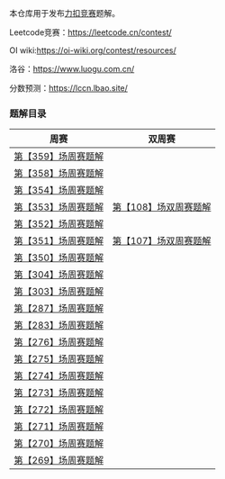本仓库用于发布[力扣竞赛](https://leetcode.cn/contest/)题解。



Leetcode竞赛：https://leetcode.cn/contest/

OI wiki:https://oi-wiki.org/contest/resources/

洛谷：https://www.luogu.com.cn/

分数预测：https://lccn.lbao.site/



### 题解目录

| 周赛                                                         | 双周赛                                                       |
| ------------------------------------------------------------ | ------------------------------------------------------------ |
| [第【359】场周赛题解](https://github.com/hzchenxiaobin/LeetcodeContest/blob/master/%E5%91%A8%E8%B5%9B/LeetCode%E7%AC%AC%E3%80%90359%E3%80%91%E5%9C%BA%E5%91%A8%E8%B5%9B%E9%A2%98%E8%A7%A3.md) |                                                              |
| [第【358】场周赛题解](https://github.com/hzchenxiaobin/LeetcodeContest/blob/master/%E5%91%A8%E8%B5%9B/LeetCode%E7%AC%AC%E3%80%90358%E3%80%91%E5%9C%BA%E5%91%A8%E8%B5%9B%E9%A2%98%E8%A7%A3.md) |                                                              |
| [第【354】场周赛题解](https://github.com/hzchenxiaobin/LeetcodeContest/blob/master/%E5%91%A8%E8%B5%9B/LeetCode%E7%AC%AC%E3%80%90354%E3%80%91%E5%9C%BA%E5%91%A8%E8%B5%9B%E9%A2%98%E8%A7%A3.md) |                                                              |
| [第【353】场周赛题解](https://github.com/hzchenxiaobin/LeetcodeContest/blob/master/%E5%91%A8%E8%B5%9B/LeetCode%E7%AC%AC%E3%80%90353%E3%80%91%E5%9C%BA%E5%91%A8%E8%B5%9B%E9%A2%98%E8%A7%A3.md) | [第【108】场双周赛题解](https://github.com/hzchenxiaobin/LeetcodeContest/blob/master/%E5%8F%8C%E5%91%A8%E8%B5%9B/LeetCode%E7%AC%AC%E3%80%90108%E3%80%91%E5%9C%BA%E5%8F%8C%E5%91%A8%E8%B5%9B%E9%A2%98%E8%A7%A3.md) |
| [第【352】场周赛题解](https://github.com/hzchenxiaobin/LeetcodeContest/blob/master/%E5%91%A8%E8%B5%9B/LeetCode%E7%AC%AC%E3%80%90352%E3%80%91%E5%9C%BA%E5%91%A8%E8%B5%9B%E9%A2%98%E8%A7%A3.md) |                                                              |
| [第【351】场周赛题解](https://github.com/hzchenxiaobin/LeetcodeContest/blob/master/%E5%91%A8%E8%B5%9B/LeetCode%E7%AC%AC%E3%80%90351%E3%80%91%E5%9C%BA%E5%91%A8%E8%B5%9B%E9%A2%98%E8%A7%A3.md) | [第【107】场双周赛题解](https://github.com/hzchenxiaobin/LeetcodeContest/blob/master/%E5%8F%8C%E5%91%A8%E8%B5%9B/LeetCode%E7%AC%AC%E3%80%90107%E3%80%91%E5%9C%BA%E5%8F%8C%E5%91%A8%E8%B5%9B%E9%A2%98%E8%A7%A3.md) |
| [第【350】场周赛题解](https://github.com/hzchenxiaobin/LeetcodeContest/blob/master/%E5%91%A8%E8%B5%9B/LeetCode%E7%AC%AC%E3%80%90350%E3%80%91%E5%9C%BA%E5%91%A8%E8%B5%9B%E9%A2%98%E8%A7%A3.md) |                                                              |
| [第【304】场周赛题解](https://github.com/hzchenxiaobin/LeetcodeContest/blob/master/%E5%91%A8%E8%B5%9B/LeetCode%E7%AC%AC%E3%80%90304%E3%80%91%E5%9C%BA%E5%91%A8%E8%B5%9B%E9%A2%98%E8%A7%A3.md) |                                                              |
| [第【303】场周赛题解](https://github.com/hzchenxiaobin/LeetcodeContest/blob/master/%E5%91%A8%E8%B5%9B/LeetCode%E7%AC%AC%E3%80%90303%E3%80%91%E5%9C%BA%E5%91%A8%E8%B5%9B%E9%A2%98%E8%A7%A3.md) |                                                              |
| [第【287】场周赛题解](https://github.com/hzchenxiaobin/LeetcodeContest/blob/master/%E5%91%A8%E8%B5%9B/LeetCode%E7%AC%AC%E3%80%90287%E3%80%91%E5%9C%BA%E5%91%A8%E8%B5%9B%E9%A2%98%E8%A7%A3.md) |                                                              |
| [第【283】场周赛题解](https://github.com/hzchenxiaobin/LeetcodeContest/blob/master/%E5%91%A8%E8%B5%9B/LeetCode%E7%AC%AC%E3%80%90283%E3%80%91%E5%9C%BA%E5%91%A8%E8%B5%9B%E9%A2%98%E8%A7%A3.md) |                                                              |
| [第【276】场周赛题解](https://github.com/hzchenxiaobin/LeetcodeContest/blob/master/%E5%91%A8%E8%B5%9B/LeetCode%E7%AC%AC%E3%80%90276%E3%80%91%E5%9C%BA%E5%91%A8%E8%B5%9B%E9%A2%98%E8%A7%A3.md) |                                                              |
| [第【275】场周赛题解](http://c.nxw.so/8upNI)                 |                                                              |
| [第【274】场周赛题解](https://github.com/hzchenxiaobin/LeetcodeContest/blob/master/%E5%91%A8%E8%B5%9B/LeetCode%E7%AC%AC%E3%80%90274%E3%80%91%E5%9C%BA%E5%91%A8%E8%B5%9B%E9%A2%98%E8%A7%A3.md) |                                                              |
| [第【273】场周赛题解](https://github.com/hzchenxiaobin/LeetcodeContest/blob/master/%E5%91%A8%E8%B5%9B/LeetCode%E7%AC%AC%E3%80%90273%E3%80%91%E5%9C%BA%E5%91%A8%E8%B5%9B%E9%A2%98%E8%A7%A3.md) |                                                              |
| [第【272】场周赛题解](https://github.com/hzchenxiaobin/LeetcodeContest/blob/master/%E5%91%A8%E8%B5%9B/LeetCode%E7%AC%AC%E3%80%90272%E3%80%91%E5%9C%BA%E5%91%A8%E8%B5%9B%E9%A2%98%E8%A7%A3.md) |                                                              |
| [第【271】场周赛题解](https://github.com/hzchenxiaobin/LeetcodeContest/blob/master/%E5%91%A8%E8%B5%9B/LeetCode%E7%AC%AC%E3%80%90271%E3%80%91%E5%9C%BA%E5%91%A8%E8%B5%9B%E9%A2%98%E8%A7%A3.md) |                                                              |
| [第【270】场周赛题解](https://github.com/hzchenxiaobin/LeetcodeContest/blob/master/%E5%91%A8%E8%B5%9B/LeetCode%E7%AC%AC%E3%80%90270%E3%80%91%E5%9C%BA%E5%91%A8%E8%B5%9B%E9%A2%98%E8%A7%A3.md) |                                                              |
| [第【269】场周赛题解](https://github.com/hzchenxiaobin/LeetcodeContest/blob/master/%E5%91%A8%E8%B5%9B/LeetCode%E7%AC%AC%E3%80%90269%E3%80%91%E5%9C%BA%E5%91%A8%E8%B5%9B%E9%A2%98%E8%A7%A3.md) |                                                              |

